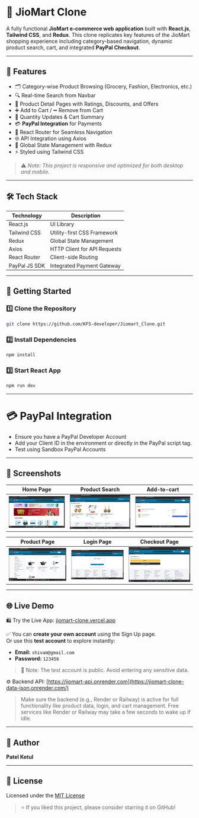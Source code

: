 # 🛒 JioMart Clone

A fully functional **JioMart e-commerce web application** built with **React.js**, **Tailwind CSS**, and **Redux**. This clone replicates key features of the JioMart shopping experience including category-based navigation, dynamic product search, cart, and integrated **PayPal Checkout**.

---

## 🚀 Features

- 🗂️ Category-wise Product Browsing (Grocery, Fashion, Electronics, etc.)
- 🔍 Real-time Search from Navbar
- 📄 Product Detail Pages with Ratings, Discounts, and Offers
- ➕ Add to Cart / ➖ Remove from Cart
- 🔁 Quantity Updates & Cart Summary
- 💳 **PayPal Integration** for Payments
- 🔗 React Router for Seamless Navigation
- 🌐 API Integration using Axios
- 🎯 Global State Management with Redux
- ⚡ Styled using Tailwind CSS

> ⚠️ *Note: This project is responsive and optimized for both desktop and mobile.*

---

## 🛠️ Tech Stack

| Technology      | Description                             |
|-----------------|-----------------------------------------|
| React.js        | UI Library                              |
| Tailwind CSS    | Utility-first CSS Framework             |
| Redux           | Global State Management                 |
| Axios           | HTTP Client for API Requests            |
| React Router    | Client-side Routing                     |
| PayPal JS SDK   | Integrated Payment Gateway              |

---

## 🧩 Getting Started

### 1️⃣ Clone the Repository

```bash
git clone https://github.com/KFS-developer/Jiomart_Clone.git
```

### 2️⃣ Install Dependencies

```bash
npm install
```

### 3️⃣ Start React App

```bash
npm run dev
```

---

# 💳 PayPal Integration

- Ensure you have a PayPal Developer Account
- Add your Client ID in the environment or directly in the PayPal script tag.
- Test using Sandbox PayPal Accounts

---

## 🌄 Screenshots

| Home Page | Product Search | Add-to-cart |
|-----------|----------------|-------------|
| ![Home](image.png) | ![Search](image-1.png) | ![Add-to-cart](image-2.png)|

| Product Page | Login Page | Checkout Page |
|--------------|------------|---------------|
| ![Product](image-4.png) | ![Login](image-5.png) | ![Checkout Page](image-3.png)|

---

## 🌐 Live Demo

🛍️ Try the Live App: [jiomart-clone.vercel.app](https://jiomart-clone-kp.vercel.app/)

✅ You can **create your own account** using the Sign Up page.  
Or use this **test account** to explore instantly:

- **Email:** `shivam@gmail.com`
- **Password:** `123456`

> 🧪 Note: The test account is public. Avoid entering any sensitive data.

⚙️ Backend API: [https://jiomart-api.onrender.com](https://jiomart-clone-data-json.onrender.com/)

> Make sure the backend (e.g., Render or Railway) is active for full functionality like product data, login, and cart management.
> Free services like Render or Railway may take a few seconds to wake up if idle.

---

## 👤 Author

**Patel Ketul**  

---

## 📃 License

Licensed under the [MIT License](LICENSE)

> ⭐ If you liked this project, please consider starring it on GitHub!
